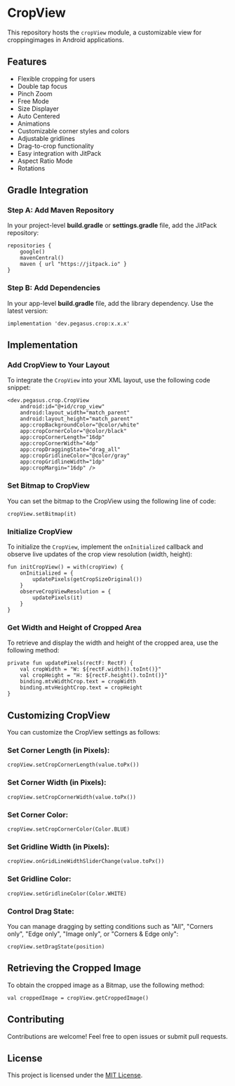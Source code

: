 # CropView


This repository hosts the `cropView` module, a customizable view for croppingimages in Android applications.

## Features

* Flexible cropping for users
* Double tap focus
* Pinch Zoom
* Free Mode
* Size Displayer
* Auto Centered
* Animations
* Customizable corner styles and colors
* Adjustable gridlines
* Drag-to-crop functionality
* Easy integration with JitPack
* Aspect Ratio Mode
* Rotations

## Gradle Integration

### Step A: Add Maven Repository

In your project-level **build.gradle** or **settings.gradle** file, add the JitPack repository:
```
repositories {
    google()
    mavenCentral()
    maven { url "https://jitpack.io" }
}
```  

### Step B: Add Dependencies

In your app-level **build.gradle** file, add the library dependency. Use the latest version: 
```
implementation 'dev.pegasus.crop:x.x.x'
```

## Implementation

### Add CropView to Your Layout
To integrate the `CropView` into your XML layout, use the following code snippet:
```
<dev.pegasus.crop.CropView
    android:id="@+id/crop_view"
    android:layout_width="match_parent"
    android:layout_height="match_parent"
    app:cropBackgroundColor="@color/white"
    app:cropCornerColor="@color/black"
    app:cropCornerLength="16dp"
    app:cropCornerWidth="4dp"
    app:cropDraggingState="drag_all"
    app:cropGridlineColor="@color/gray"
    app:cropGridlineWidth="1dp"
    app:cropMargin="16dp" />
```
### Set Bitmap to CropView
You can set the bitmap to the CropView using the following line of code:
```
cropView.setBitmap(it)
```
### Initialize CropView
To initialize the `CropView`, implement the `onInitialized` callback and observe live updates of the crop view resolution (width, height):
```
fun initCropView() = with(cropView) {
    onInitialized = {
        updatePixels(getCropSizeOriginal())
    }
    observeCropViewResolution = {
        updatePixels(it)
    }
}
```
### Get Width and Height of Cropped Area
To retrieve and display the width and height of the cropped area, use the following method:
```
private fun updatePixels(rectF: RectF) {
    val cropWidth = "W: ${rectF.width().toInt()}"
    val cropHeight = "H: ${rectF.height().toInt()}"
    binding.mtvWidthCrop.text = cropWidth
    binding.mtvHeightCrop.text = cropHeight
}
```

## Customizing CropView
  You can customize the CropView settings as follows:

### Set Corner Length (in Pixels):
    cropView.setCropCornerLength(value.toPx())

### Set Corner Width (in Pixels):
    cropView.setCropCornerWidth(value.toPx())

### Set Corner Color:
    cropView.setCropCornerColor(Color.BLUE)

### Set Gridline Width (in Pixels):
    cropView.onGridLineWidthSliderChange(value.toPx())

### Set Gridline Color:
    cropView.setGridlineColor(Color.WHITE)
        
### Control Drag State:
You can manage dragging by setting conditions such as "All", "Corners only", "Edge only", "Image only", or "Corners & Edge only":
```
cropView.setDragState(position)
```
## Retrieving the Cropped Image
To obtain the cropped image as a Bitmap, use the following method:
```
val croppedImage = cropView.getCroppedImage()
```

## Contributing

Contributions are welcome! Feel free to open issues or submit pull requests.

## License

This project is licensed under the [MIT License](LICENSE).
